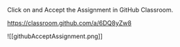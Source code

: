 Click on and Accept the Assignment in GitHub Classroom.

https://classroom.github.com/a/6DQ8yZw8

![[githubAcceptAssignment.png]]

